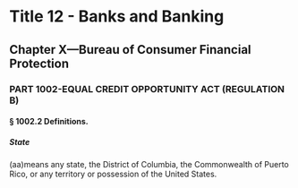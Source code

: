 
# Title 12 - Banks and Banking
## Chapter X—Bureau of Consumer Financial Protection
### PART 1002-EQUAL CREDIT OPPORTUNITY ACT (REGULATION B)
#### § 1002.2 Definitions.
##### State

(aa)means any state, the District of Columbia, the Commonwealth of Puerto Rico, or any territory or possession of the United States.
